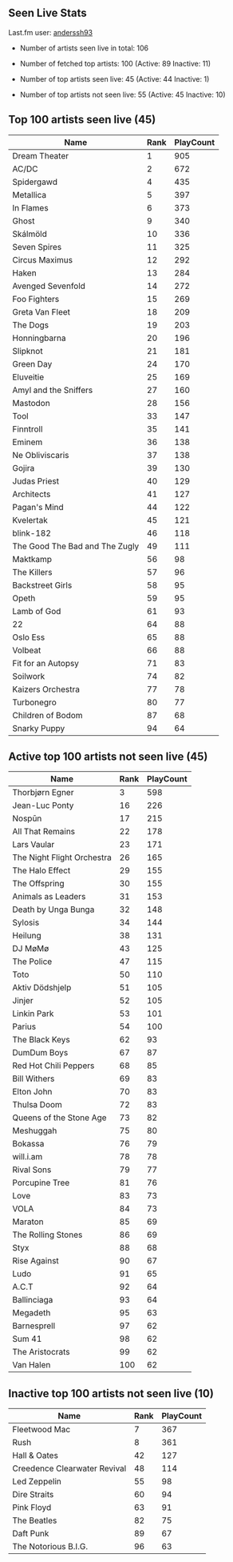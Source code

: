 ## Seen Live Stats

Last.fm user: [anderssh93](https://www.last.fm/user/anderssh93)

- Number of artists seen live in total: 106

- Number of fetched top artists: 100 (Active: 89 Inactive: 11)

- Number of top artists seen live: 45 (Active: 44 Inactive: 1)

- Number of top artists not seen live: 55 (Active: 45 Inactive: 10)

## Top 100 artists seen live (45)

Name                           | Rank | PlayCount
------------------------------ | ---- | ---------
Dream Theater                  | 1    | 905      
AC/DC                          | 2    | 672      
Spidergawd                     | 4    | 435      
Metallica                      | 5    | 397      
In Flames                      | 6    | 373      
Ghost                          | 9    | 340      
Skálmöld                       | 10   | 336      
Seven Spires                   | 11   | 325      
Circus Maximus                 | 12   | 292      
Haken                          | 13   | 284      
Avenged Sevenfold              | 14   | 272      
Foo Fighters                   | 15   | 269      
Greta Van Fleet                | 18   | 209      
The Dogs                       | 19   | 203      
Honningbarna                   | 20   | 196      
Slipknot                       | 21   | 181      
Green Day                      | 24   | 170      
Eluveitie                      | 25   | 169      
Amyl and the Sniffers          | 27   | 160      
Mastodon                       | 28   | 156      
Tool                           | 33   | 147      
Finntroll                      | 35   | 141      
Eminem                         | 36   | 138      
Ne Obliviscaris                | 37   | 138      
Gojira                         | 39   | 130      
Judas Priest                   | 40   | 129      
Architects                     | 41   | 127      
Pagan's Mind                   | 44   | 122      
Kvelertak                      | 45   | 121      
blink-182                      | 46   | 118      
The Good The Bad and The Zugly | 49   | 111      
Maktkamp                       | 56   | 98       
The Killers                    | 57   | 96       
Backstreet Girls               | 58   | 95       
Opeth                          | 59   | 95       
Lamb of God                    | 61   | 93       
22                             | 64   | 88       
Oslo Ess                       | 65   | 88       
Volbeat                        | 66   | 88       
Fit for an Autopsy             | 71   | 83       
Soilwork                       | 74   | 82       
Kaizers Orchestra              | 77   | 78       
Turbonegro                     | 80   | 77       
Children of Bodom              | 87   | 68       
Snarky Puppy                   | 94   | 64       

## Active top 100 artists not seen live (45)

Name                       | Rank | PlayCount
-------------------------- | ---- | ---------
Thorbjørn Egner            | 3    | 598      
Jean-Luc Ponty             | 16   | 226      
Nospūn                     | 17   | 215      
All That Remains           | 22   | 178      
Lars Vaular                | 23   | 171      
The Night Flight Orchestra | 26   | 165      
The Halo Effect            | 29   | 155      
The Offspring              | 30   | 155      
Animals as Leaders         | 31   | 153      
Death by Unga Bunga        | 32   | 148      
Sylosis                    | 34   | 144      
Heilung                    | 38   | 131      
DJ MøMø                    | 43   | 125      
The Police                 | 47   | 115      
Toto                       | 50   | 110      
Aktiv Dödshjelp            | 51   | 105      
Jinjer                     | 52   | 105      
Linkin Park                | 53   | 101      
Parius                     | 54   | 100      
The Black Keys             | 62   | 93       
DumDum Boys                | 67   | 87       
Red Hot Chili Peppers      | 68   | 85       
Bill Withers               | 69   | 83       
Elton John                 | 70   | 83       
Thulsa Doom                | 72   | 83       
Queens of the Stone Age    | 73   | 82       
Meshuggah                  | 75   | 80       
Bokassa                    | 76   | 79       
will.i.am                  | 78   | 78       
Rival Sons                 | 79   | 77       
Porcupine Tree             | 81   | 76       
Love                       | 83   | 73       
VOLA                       | 84   | 73       
Maraton                    | 85   | 69       
The Rolling Stones         | 86   | 69       
Styx                       | 88   | 68       
Rise Against               | 90   | 67       
Ludo                       | 91   | 65       
A.C.T                      | 92   | 64       
Ballinciaga                | 93   | 64       
Megadeth                   | 95   | 63       
Barnesprell                | 97   | 62       
Sum 41                     | 98   | 62       
The Aristocrats            | 99   | 62       
Van Halen                  | 100  | 62       

## Inactive top 100 artists not seen live (10)

Name                         | Rank | PlayCount
---------------------------- | ---- | ---------
Fleetwood Mac                | 7    | 367      
Rush                         | 8    | 361      
Hall & Oates                 | 42   | 127      
Creedence Clearwater Revival | 48   | 114      
Led Zeppelin                 | 55   | 98       
Dire Straits                 | 60   | 94       
Pink Floyd                   | 63   | 91       
The Beatles                  | 82   | 75       
Daft Punk                    | 89   | 67       
The Notorious B.I.G.         | 96   | 63       
